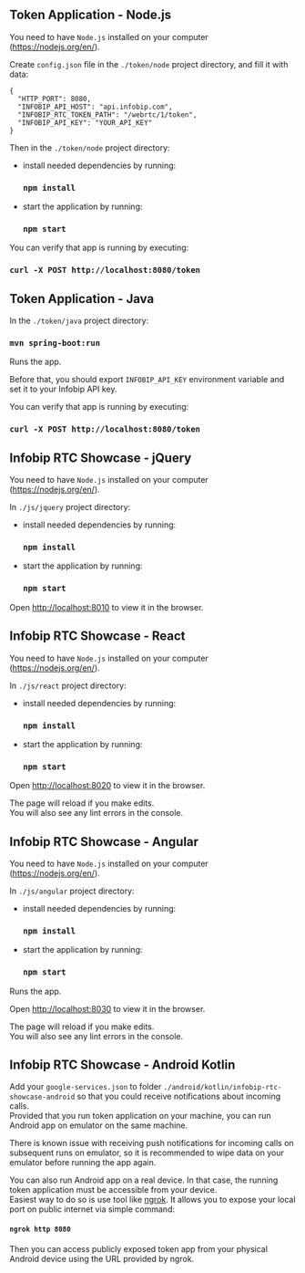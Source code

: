 ## Token Application - Node.js

You need to have `Node.js` installed on your computer (https://nodejs.org/en/).

Create `config.json` file in the `./token/node` project directory, and fill it with data:
```
{  
  "HTTP_PORT": 8080,
  "INFOBIP_API_HOST": "api.infobip.com",
  "INFOBIP_RTC_TOKEN_PATH": "/webrtc/1/token",
  "INFOBIP_API_KEY": "YOUR_API_KEY"
}
```

Then in the `./token/node` project directory:
 
- install needed dependencies by running:
    ### `npm install`
    
- start the application by running:
    ### `npm start`

You can verify that app is running by executing:

### `curl -X POST http://localhost:8080/token`

## Token Application - Java

In the `./token/java` project directory:

### `mvn spring-boot:run`

Runs the app.

Before that, you should export `INFOBIP_API_KEY` environment variable and set it to your Infobip API key.

You can verify that app is running by executing:

### `curl -X POST http://localhost:8080/token`


## Infobip RTC Showcase - jQuery

You need to have `Node.js` installed on your computer (https://nodejs.org/en/).

In `./js/jquery` project directory:
 
- install needed dependencies by running:
    ### `npm install`
    
- start the application by running:
    ### `npm start`

Open [http://localhost:8010](http://localhost:8010) to view it in the browser.


## Infobip RTC Showcase - React

You need to have `Node.js` installed on your computer (https://nodejs.org/en/).

In `./js/react` project directory:
 
- install needed dependencies by running:
    ### `npm install`
    
- start the application by running:
    ### `npm start`

Open [http://localhost:8020](http://localhost:8020) to view it in the browser.

The page will reload if you make edits.  
You will also see any lint errors in the console.

## Infobip RTC Showcase - Angular

You need to have `Node.js` installed on your computer (https://nodejs.org/en/).

In `./js/angular` project directory:
 
- install needed dependencies by running:
    ### `npm install`
    
- start the application by running:
    ### `npm start`
Runs the app.

Open [http://localhost:8030](http://localhost:8030) to view it in the browser.

The page will reload if you make edits.  
You will also see any lint errors in the console.

## Infobip RTC Showcase - Android Kotlin
Add your `google-services.json` to folder `./android/kotlin/infobip-rtc-showcase-android` so that you could receive notifications about incoming calls.  
Provided that you run token application on your machine, you can run Android app on emulator on the same machine.  
  
There is known issue with receiving push notifications for incoming calls on subsequent runs on emulator, so it is recommended to wipe data on your emulator before running the app again.
  
You can also run Android app on a real device. In that case, the running token application must be accessible from your device.  
Easiest way to do so is use tool like [ngrok](https://ngrok.com/). It allows you to expose your local port on public internet via simple command:  
#### `ngrok http 8080`
Then you can access publicly exposed token app from your physical Android device using the URL provided by ngrok.